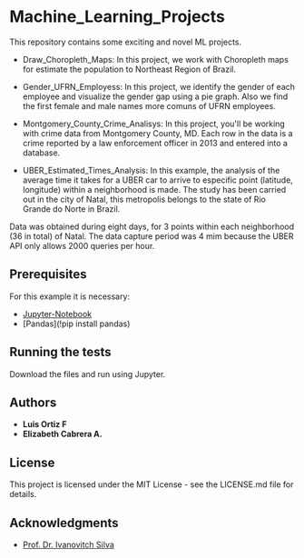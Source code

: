 # Machine_Learning_Projects
This repository contains some exciting and novel ML projects.

* Draw_Choropleth_Maps: In this project, we work with Choropleth maps for estimate the population to Northeast Region of Brazil.

* Gender_UFRN_Employess: In this project, we identify the gender of each employee and visualize the gender gap using a pie graph. Also we find the first female and male names more comuns of UFRN employees.

* Montgomery_County_Crime_Analisys: In this project, you'll be working with crime data from Montgomery County, MD. Each row in the data is a crime reported by a law enforcement officer in 2013 and entered into a database.

* UBER_Estimated_Times_Analysis: In this example, the analysis of the average time it takes for a UBER car to arrive to especific point (latitude, longitude) within a neighborhood is made. The study has been carried out in the city of Natal, this metropolis belongs to the state of Rio Grande do Norte in Brazil.

Data was obtained during eight days, for 3 points within each neighborhood (36 in total) of Natal. The data capture period was 4 mim because the UBER API only allows 2000 queries per hour.

## Prerequisites

For this example it is necessary:

* [Jupyter-Notebook](http://jupyter.org/)
* [Pandas](!pip install pandas)

## Running the tests

Download the files and run using Jupyter.

## Authors

* **Luis Ortiz F**
* **Elizabeth Cabrera A.**

## License

This project is licensed under the MIT License - see the LICENSE.md file for details.

## Acknowledgments

* [Prof. Dr. Ivanovitch Silva](https://github.com/ivanovitchm)
